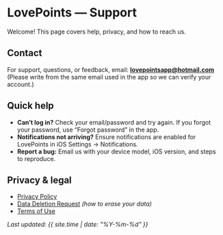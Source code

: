 # LovePoints — Support

Welcome! This page covers help, privacy, and how to reach us.

## Contact
For support, questions, or feedback, email: **[lovepointsapp@hotmail.com](mailto:lovepointsapp@hotmail.com)**  
(Please write from the same email used in the app so we can verify your account.)

## Quick help
- **Can’t log in?** Check your email/password and try again. If you forgot your password, use “Forgot password” in the app.
- **Notifications not arriving?** Ensure notifications are enabled for LovePoints in iOS Settings → Notifications.
- **Report a bug:** Email us with your device model, iOS version, and steps to reproduce.

## Privacy & legal
- [Privacy Policy](./privacy.md)
- [Data Deletion Request](./data-deletion.md) *(how to erase your data)*
- [Terms of Use](./terms.md)

_Last updated: {{ site.time | date: "%Y-%m-%d" }}_
